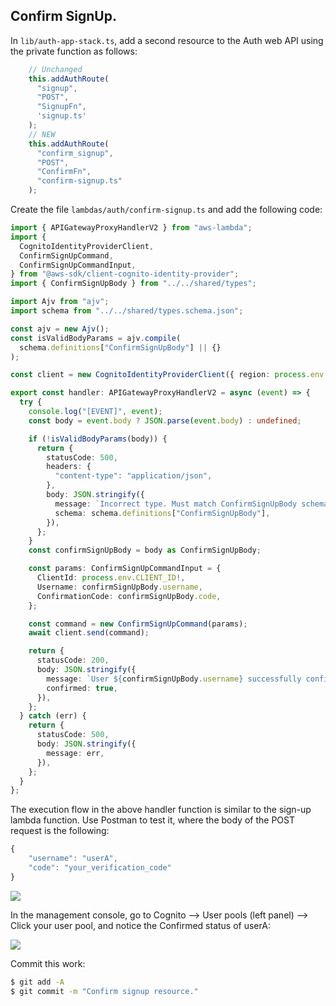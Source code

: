 ## Confirm SignUp.

In `lib/auth-app-stack.ts`, add a second resource to the Auth web API using the private function as follows:
~~~ts
    // Unchanged
    this.addAuthRoute(
      "signup",
      "POST",
      "SignupFn",
      'signup.ts'
    );
    // NEW
    this.addAuthRoute(
      "confirm_signup",
      "POST",
      "ConfirmFn",
      "confirm-signup.ts"
    );
~~~
Create the file `lambdas/auth/confirm-signup.ts` and add the following code:
~~~ts
import { APIGatewayProxyHandlerV2 } from "aws-lambda";
import {
  CognitoIdentityProviderClient,
  ConfirmSignUpCommand,
  ConfirmSignUpCommandInput,
} from "@aws-sdk/client-cognito-identity-provider";
import { ConfirmSignUpBody } from "../../shared/types";

import Ajv from "ajv";
import schema from "../../shared/types.schema.json";

const ajv = new Ajv();
const isValidBodyParams = ajv.compile(
  schema.definitions["ConfirmSignUpBody"] || {}
);

const client = new CognitoIdentityProviderClient({ region: process.env.REGION });

export const handler: APIGatewayProxyHandlerV2 = async (event) => {
  try {
    console.log("[EVENT]", event);
    const body = event.body ? JSON.parse(event.body) : undefined;

    if (!isValidBodyParams(body)) {
      return {
        statusCode: 500,
        headers: {
          "content-type": "application/json",
        },
        body: JSON.stringify({
          message: `Incorrect type. Must match ConfirmSignUpBody schema`,
          schema: schema.definitions["ConfirmSignUpBody"],
        }),
      };
    }
    const confirmSignUpBody = body as ConfirmSignUpBody;

    const params: ConfirmSignUpCommandInput = {
      ClientId: process.env.CLIENT_ID!,
      Username: confirmSignUpBody.username,
      ConfirmationCode: confirmSignUpBody.code,
    };

    const command = new ConfirmSignUpCommand(params);
    await client.send(command);

    return {
      statusCode: 200,
      body: JSON.stringify({
        message: `User ${confirmSignUpBody.username} successfully confirmed`,
        confirmed: true,
      }),
    };
  } catch (err) {
    return {
      statusCode: 500,
      body: JSON.stringify({
        message: err,
      }),
    };
  }
};

~~~
The execution flow in the above handler function is similar to the sign-up lambda function. Use Postman to test it, where the body of the POST request is the following:
~~~ts
{
    "username": "userA",
    "code": "your_verification_code"
}
~~~

![][confirm]

In the management console, go to Cognito --> User pools (left panel) --> Click your user pool, and notice the Confirmed status of userA:

![][confirmed]

Commit this work:
~~~bash
$ git add -A
$ git commit -m "Confirm signup resource."
~~~

[confirm]: ./img/confirm.png
[confirmed]: ./img/confirmed.png



